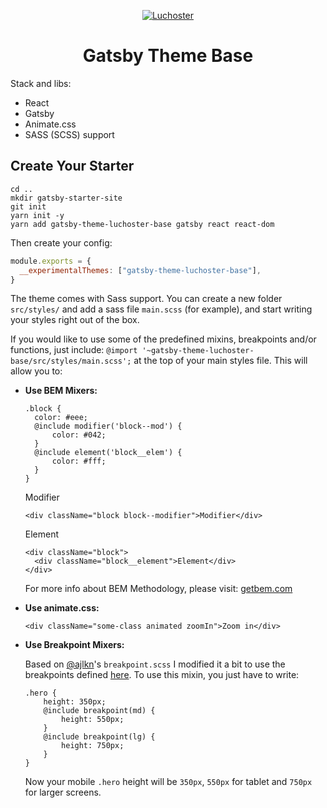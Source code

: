 <p align="center">
  <a href="https://luchoster.dev/">
    <img alt="Luchoster" src="https://luchoster.dev/icons/icon-192x192.png" />
  </a>
</p>
<h1 align="center">
  Gatsby Theme Base
</h1>

Stack and libs:

* React
* Gatsby
* Animate.css
* SASS (SCSS) support

## Create Your Starter

```shell
cd ..
mkdir gatsby-starter-site
git init
yarn init -y
yarn add gatsby-theme-luchoster-base gatsby react react-dom
```

Then create your config:

```js:title=gatsby-config.js
module.exports = {
  __experimentalThemes: ["gatsby-theme-luchoster-base"],
}
```

The theme comes with Sass support.
You can create a new folder `src/styles/` and add a sass file `main.scss` (for example), and start writing your styles right out of the box.

If you would like to use some of the predefined mixins, breakpoints and/or functions, just include: `@import '~gatsby-theme-luchoster-base/src/styles/main.scss';` at the top of your main styles file. This will allow you to:
* **Use BEM Mixers:**

  ```
  .block {
  	color: #eee;
	@include modifier('block--mod') {
  		color: #042;
  	}
  	@include element('block__elem') {
  		color: #fff;
  	}
  }
  ```

  Modifier
  ```
  <div className="block block--modifier">Modifier</div>
  ```

  Element
  ```
  <div className="block">
  	<div className="block__element">Element</div>
  </div>
  ```

  For more info about BEM Methodology, please visit: [getbem.com](http://getbem.com/)

* **Use animate.css:**

	`<div className="some-class animated zoomIn">Zoom in</div>`

* **Use Breakpoint Mixers:**

	Based on [@ajlkn](https://twitter.com/ajlkn)'s `breakpoint.scss` I modified it a bit to use the breakpoints defined [here](https://gist.github.com/luchoster/167483502cb46bf171a7340daa6c370f).
    To use this mixin, you just have to write:

    ```
    .hero {
    	height: 350px;
        @include breakpoint(md) {
        	height: 550px;
        }
        @include breakpoint(lg) {
        	height: 750px;
        }
    }
    ```
    Now your mobile `.hero` height will be `350px`, `550px` for tablet and `750px` for larger screens.
